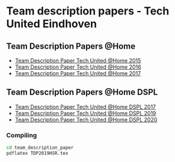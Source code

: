 # Team description papers - Tech United Eindhoven

## Team Description Papers @Home

- [Team Description Paper Tech United @Home 2015](https://github.com/tue-robotics/team_description_paper/blob/master/Tech_United_At_Home_TDP_2015.pdf)
- [Team Description Paper Tech United @Home 2016](https://github.com/tue-robotics/team_description_paper/blob/master/Tech_United_At_Home_TDP_2016.pdf)
- [Team Description Paper Tech United @Home 2017](https://github.com/tue-robotics/team_description_paper/blob/master/Tech_United_At_Home_TDP_2017.pdf)

## Team Description Papers @Home DSPL

- [Team Description Paper Tech United @Home DSPL 2017](https://github.com/tue-robotics/team_description_paper/blob/master/Tech_United_At_Home_TDP_2017_DSPL.pdf)
- [Team Description Paper Tech United @Home DSPL 2019](https://github.com/tue-robotics/team_description_paper/blob/master/Tech_United_At_Home_TDP_2019_DSPL.pdf)
- [Team Description Paper Tech United @Home DSPL 2020](https://github.com/tue-robotics/team_description_paper/blob/master/Tech_United_At_Home_TDP_2020_DSPL.pdf)

### Compiling
```bash
cd team_description_paper
pdflatex TDP2019HSR.tex
```
